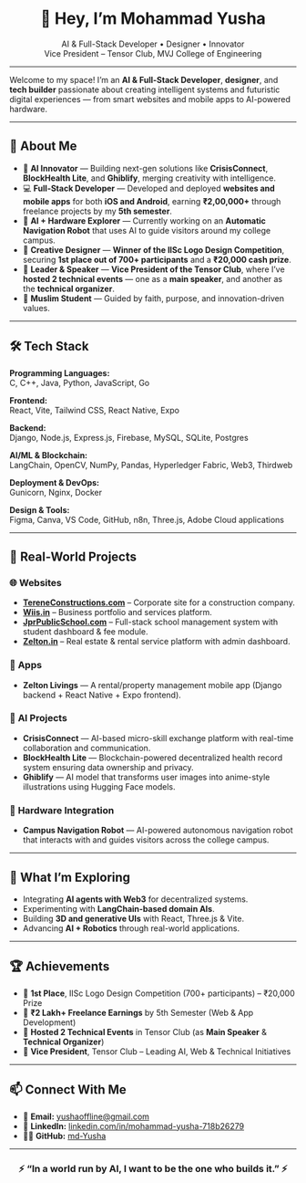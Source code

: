 <h1 align="center">👋 Hey, I’m Mohammad Yusha</h1>

<p align="center">
AI & Full-Stack Developer • Designer • Innovator  
<br>
Vice President – Tensor Club, MVJ College of Engineering  
</p>

---

Welcome to my space! I’m an **AI & Full-Stack Developer**, **designer**, and **tech builder** passionate about creating intelligent systems and futuristic digital experiences — from smart websites and mobile apps to AI-powered hardware.

---

## 🌟 About Me  
- 🤖 **AI Innovator** — Building next-gen solutions like **CrisisConnect**, **BlockHealth Lite**, and **Ghiblify**, merging creativity with intelligence.  
- 💻 **Full-Stack Developer** — Developed and deployed **websites and mobile apps** for both **iOS and Android**, earning **₹2,00,000+** through freelance projects by my **5th semester**.  
- 🧭 **AI + Hardware Explorer** — Currently working on an **Automatic Navigation Robot** that uses AI to guide visitors around my college campus.  
- 🎨 **Creative Designer** — **Winner of the IISc Logo Design Competition**, securing **1st place out of 700+ participants** and a **₹20,000 cash prize**.  
- 🧠 **Leader & Speaker** — **Vice President of the Tensor Club**, where I’ve **hosted 2 technical events** — one as a **main speaker**, and another as the **technical organizer**.  
- 🌙 **Muslim Student** — Guided by faith, purpose, and innovation-driven values.  

---

## 🛠️ Tech Stack  

**Programming Languages:**  
C, C++, Java, Python, JavaScript, Go

**Frontend:**  
React, Vite, Tailwind CSS, React Native, Expo  

**Backend:**  
Django, Node.js, Express.js, Firebase, MySQL, SQLite, Postgres

**AI/ML & Blockchain:**  
LangChain, OpenCV, NumPy, Pandas, Hyperledger Fabric, Web3, Thirdweb  

**Deployment & DevOps:**  
Gunicorn, Nginx, Docker  

**Design & Tools:**  
Figma, Canva, VS Code, GitHub, n8n, Three.js, Adobe Cloud applications

---

## 💼 Real-World Projects  

### 🌐 **Websites**
- **[TereneConstructions.com](https://tereneconstructions.com)** – Corporate site for a construction company.  
- **[Wiis.in](https://wiis.in)** – Business portfolio and services platform.  
- **[JprPublicSchool.com](https://jprpublicschool.com)** – Full-stack school management system with student dashboard & fee module.  
- **[Zelton.in](https://zelton.in)** – Real estate & rental service platform with admin dashboard.  

### 📱 **Apps**
- **Zelton Livings** — A rental/property management mobile app (Django backend + React Native + Expo frontend).  

### 🧠 **AI Projects**
- **CrisisConnect** — AI-based micro-skill exchange platform with real-time collaboration and communication.  
- **BlockHealth Lite** — Blockchain-powered decentralized health record system ensuring data ownership and privacy.  
- **Ghiblify** — AI model that transforms user images into anime-style illustrations using Hugging Face models.  

### 🤖 **Hardware Integration**
- **Campus Navigation Robot** — AI-powered autonomous navigation robot that interacts with and guides visitors across the college campus.  

---

## 🚀 What I’m Exploring  
- Integrating **AI agents with Web3** for decentralized systems.  
- Experimenting with **LangChain-based domain AIs**.  
- Building **3D and generative UIs** with React, Three.js & Vite.  
- Advancing **AI + Robotics** through real-world applications.  

---

## 🏆 Achievements  
- 🥇 **1st Place**, IISc Logo Design Competition (700+ participants) – ₹20,000 Prize  
- 💼 **₹2 Lakh+ Freelance Earnings** by 5th Semester (Web & App Development)  
- 🎤 **Hosted 2 Technical Events** in Tensor Club (as **Main Speaker** & **Technical Organizer**)  
- 🧩 **Vice President**, Tensor Club – Leading AI, Web & Technical Initiatives  

---

## 📫 Connect With Me  
- 📧 **Email:** [yushaoffline@gmail.com](mailto:yushaoffline@gmail.com)  
- 💼 **LinkedIn:** [linkedin.com/in/mohammad-yusha-718b26279](https://linkedin.com/in/md-yusha0001)  
- 🧑‍💻 **GitHub:** [md-Yusha](https://github.com/md-Yusha)  

---

<h3 align="center">⚡ “In a world run by AI, I want to be the one who builds it.” ⚡</h3>
